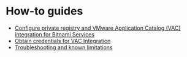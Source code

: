 # How-to guides

- [Configure private registry and VMware Application Catalog (VAC) integration for Bitnami Services](how-to-guides/configure-private-reg-integration-bitnami-services.hbs.md)
- [Obtain credentials for VAC Integration](how-to-guides/obtain-credentials-for-vac-integration.hbs.md)
- [Troubleshooting and known limitations](../services-toolkit/how-to-guides/troubleshooting.hbs.md#stk-debug-dynamic-provisioning)
